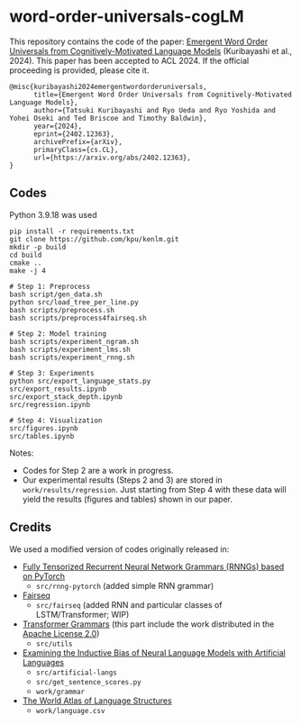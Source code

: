 # word-order-universals-cogLM
This repository contains the code of the paper: [Emergent Word Order Universals from Cognitively-Motivated Language Models](https://arxiv.org/abs/2402.12363) (Kuribayashi et al., 2024).
This paper has been accepted to ACL 2024. If the official proceeding is provided, please cite it.
```
@misc{kuribayashi2024emergentwordorderuniversals,
      title={Emergent Word Order Universals from Cognitively-Motivated Language Models}, 
      author={Tatsuki Kuribayashi and Ryo Ueda and Ryo Yoshida and Yohei Oseki and Ted Briscoe and Timothy Baldwin},
      year={2024},
      eprint={2402.12363},
      archivePrefix={arXiv},
      primaryClass={cs.CL},
      url={https://arxiv.org/abs/2402.12363}, 
}
```

## Codes
Python 3.9.18 was used
```
pip install -r requirements.txt
git clone https://github.com/kpu/kenlm.git
mkdir -p build
cd build
cmake ..
make -j 4

# Step 1: Preprocess
bash script/gen_data.sh
python src/load_tree_per_line.py
bash scripts/preprocess.sh
bash scripts/preprocess4fairseq.sh

# Step 2: Model training
bash scripts/experiment_ngram.sh
bash scripts/experiment_lms.sh
bash scripts/experiment_rnng.sh

# Step 3: Experiments
python src/export_language_stats.py
src/export_results.ipynb
src/export_stack_depth.ipynb
src/regression.ipynb

# Step 4: Visualization
src/figures.ipynb
src/tables.ipynb
```
Notes:
- Codes for Step 2 are a work in progress.
- Our experimental results (Steps 2 and 3) are stored in `work/results/regression`. Just starting from Step 4 with these data will yield the results (figures and tables) shown in our paper.


## Credits
We used a modified version of codes originally released in: 
- [Fully Tensorized Recurrent Neural Network Grammars (RNNGs) based on PyTorch](https://github.com/aistairc/rnng-pytorch) 
    - `src/rnng-pytorch` (added simple RNN grammar)
- [Fairseq](https://github.com/facebookresearch/fairseq)
    - `src/fairseq` (added RNN and particular classes of LSTM/Transformer; WIP)
- [Transformer Grammars](https://github.com/google-deepmind/transformer_grammars) (this part include the work distributed in the [Apache License 2.0](https://www.apache.org/licenses/LICENSE-2.0))
    - `src/utils`
- [Examining the Inductive Bias of Neural Language Models with Artificial Languages](https://github.com/rycolab/artificial-languages)
    - `src/artificial-langs`
    - `src/get_sentence_scores.py`
    - `work/grammar`
- [The World Atlas of Language Structures](https://wals.info/)
    - `work/language.csv`  
